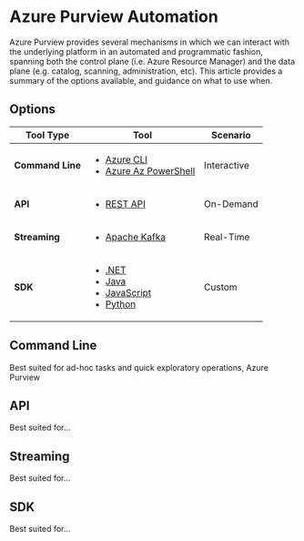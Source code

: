 # Azure Purview Automation

Azure Purview provides several mechanisms in which we can interact with the underlying platform in an automated and programmatic fashion, spanning both the control plane (i.e. Azure Resource Manager) and the data plane (e.g. catalog, scanning, administration, etc). This article provides a summary of the options available, and guidance on what to use when.

## Options

| Tool Type | Tool | Scenario |
| --- | --- | --- |
**Command Line** | <ul><li><a href="https://docs.microsoft.com/en-us/cli/azure/purview?view=azure-cli-latest" target="_blank">Azure CLI</a></li><li><a href="https://docs.microsoft.com/en-us/powershell/module/az.purview/?view=azps-6.6.0" target="_blank">Azure Az PowerShell</a></li></ul> | Interactive |
**API** | <ul><li><a href="https://docs.microsoft.com/en-us/rest/api/purview/" target="_blank">REST API</a></li></ul> | On-Demand |
**Streaming** | <ul><li><a href="https://docs.microsoft.com/en-us/azure/purview/manage-kafka-dotnet" target="_blank">Apache Kafka</a></li></ul> | Real-Time |
**SDK** | <ul><li><a href="https://docs.microsoft.com/en-us/dotnet/api/overview/azure/?view=azure-dotnet-preview" target="_blank">.NET</a></li><li><a href="https://docs.microsoft.com/en-us/java/api/overview/azure/?view=azure-java-preview" target="_blank">Java</a></li><li><a href="https://docs.microsoft.com/en-us/javascript/api/overview/azure/?view=azure-node-preview" target="_blank">JavaScript</a></li><li><a href="https://docs.microsoft.com/en-us/python/api/overview/azure/?view=azure-python-preview" target="_blank">Python</a></li></ul> | Custom |

## Command Line
Best suited for ad-hoc tasks and quick exploratory operations, Azure Purview 

## API
Best suited for...

## Streaming
Best suited for...

## SDK
Best suited for...